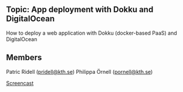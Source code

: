 ## Topic: App deployment with Dokku and DigitalOcean
How to deploy a web application with Dokku (docker-based PaaS) and DigitalOcean

## Members
Patric Ridell (pridell@kth.se)
Philippa Örnell (pornell@kth.se)

[Screencast](https://www.youtube.com/watch?v=-jwq8eieCVE&feature=youtu.be)
